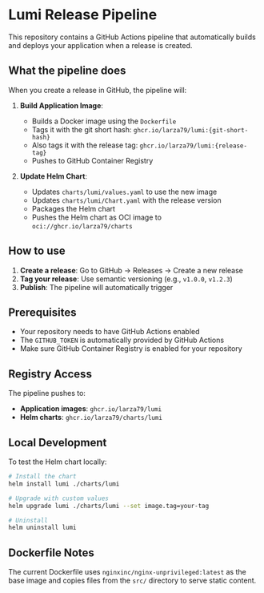 # Lumi Release Pipeline

This repository contains a GitHub Actions pipeline that automatically builds and deploys your application when a release is created.

## What the pipeline does

When you create a release in GitHub, the pipeline will:

1. **Build Application Image**:

   - Builds a Docker image using the `Dockerfile`
   - Tags it with the git short hash: `ghcr.io/larza79/lumi:{git-short-hash}`
   - Also tags it with the release tag: `ghcr.io/larza79/lumi:{release-tag}`
   - Pushes to GitHub Container Registry

2. **Update Helm Chart**:
   - Updates `charts/lumi/values.yaml` to use the new image
   - Updates `charts/lumi/Chart.yaml` with the release version
   - Packages the Helm chart
   - Pushes the Helm chart as OCI image to `oci://ghcr.io/larza79/charts`

## How to use

1. **Create a release**: Go to GitHub → Releases → Create a new release
2. **Tag your release**: Use semantic versioning (e.g., `v1.0.0`, `v1.2.3`)
3. **Publish**: The pipeline will automatically trigger

## Prerequisites

- Your repository needs to have GitHub Actions enabled
- The `GITHUB_TOKEN` is automatically provided by GitHub Actions
- Make sure GitHub Container Registry is enabled for your repository

## Registry Access

The pipeline pushes to:

- **Application images**: `ghcr.io/larza79/lumi`
- **Helm charts**: `ghcr.io/larza79/charts/lumi`

## Local Development

To test the Helm chart locally:

```bash
# Install the chart
helm install lumi ./charts/lumi

# Upgrade with custom values
helm upgrade lumi ./charts/lumi --set image.tag=your-tag

# Uninstall
helm uninstall lumi
```

## Dockerfile Notes

The current Dockerfile uses `nginxinc/nginx-unprivileged:latest` as the base image and copies files from the `src/` directory to serve static content.
